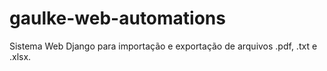 # gaulke-web-automations
Sistema Web Django para importação e exportação de arquivos .pdf, .txt e .xlsx.
